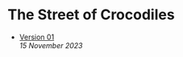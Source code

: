 # The Street of Crocodiles

- [Version 01](https://eleventhirty.github.io/crocodiles/index_one.html)    
*15 November 2023*